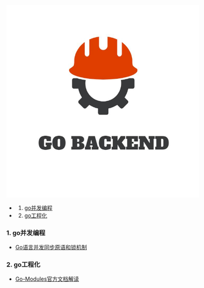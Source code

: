 <div align=center width=55%><img src="/assets/logo.jpg"/></div>

<!-- vscode-markdown-toc -->
* 1. [go并发编程](#go)
* 2. [go工程化](#go-1)

<!-- vscode-markdown-toc-config
	numbering=true
	autoSave=true
	/vscode-markdown-toc-config -->
<!-- /vscode-markdown-toc -->

###  1. <a name='go'></a>go并发编程

* [Go语言并发同步原语和锁机制](docs/Go语言并发同步原语和锁.md)

###  2. <a name='go-1'></a>go工程化

* [Go-Modules官方文档解读](docs/Go-Modules官方文档解读.md)